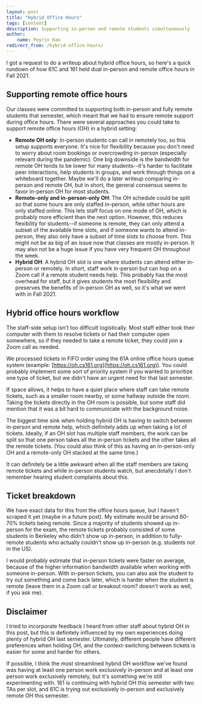 ```yaml
---
layout: post
title: "Hybrid Office Hours"
tags: [content]
description: Supporting in-person and remote students simultaneously
author:
    name: Peyrin Kao
redirect_from: /hybrid-office-hours/
---
```


I got a request to do a writeup about hybrid office hours, so here's a quick rundown of how 61C and 161 held dual in-person and remote office hours in Fall 2021.

## Supporting remote office hours

Our classes were committed to supporting both in-person and fully remote students that semester, which meant that we had to ensure remote support during office hours. There were several approaches you could take to support remote office hours (OH) in a hybrid setting:

- **Remote OH only**: In-person students can call in remotely too, so this setup supports everyone. It's nice for flexibility because you don't need to worry about room bookings or overcrowding in-person (especially relevant during the pandemic). One big downside is the bandwidth for remote OH tends to be lower for many students--it's harder to facilitate peer interactions, help students in groups, and work through things on a whiteboard together. Maybe we'll do a later writeup comparing in-person and remote OH, but in short, the general consensus seems to favor in-person OH for most students.
- **Remote-only and in-person-only OH**: The OH schedule could be split so that some hours are only staffed in-person, while other hours are only staffed online. This lets staff focus on one mode of OH, which is probably more efficient than the next option. However, this reduces flexibility for students--if someone is remote, they can only attend a subset of the available time slots, and if someone wants to attend in-person, they also only have a subset of time slots to choose from. This might not be as big of an issue now that classes are mostly in-person. It may also not be a huge issue if you have very frequent OH throughout the week.
- **Hybrid OH**: A hybrid OH slot is one where students can attend either in-person or remotely. In short, staff work in-person but can hop on a Zoom call if a remote student needs help. This probably has the most overhead for staff, but it gives students the most flexibility and preserves the benefits of in-person OH as well, so it's what we went with in Fall 2021.


## Hybrid office hours workflow

The staff-side setup isn't too difficult logistically. Most staff either took their computer with them to resolve tickets or had their computer open somewhere, so if they needed to take a remote ticket, they could join a Zoom call as needed.

We processed tickets in FIFO order using the 61A online office hours queue system (example: [https://oh.cs161.org](https://oh.cs161.org)). You could probably implement some sort of priority system if you wanted to prioritize one type of ticket, but we didn't have an urgent need for that last semester.

If space allows, it helps to have a quiet place where staff can take remote tickets, such as a smaller room nearby, or some hallway outside the room. Taking the tickets directly in the OH room is possible, but some staff did mention that it was a bit hard to communicate with the background noise.

The biggest time sink when holding hybrid OH is having to switch between in-person and remote help, which definitely adds up when taking a lot of tickets. Ideally, if an OH slot has multiple staff members, the work can be split so that one person takes all the in-person tickets and the other takes all the remote tickets. (You could also think of this as having an in-person-only OH and a remote-only OH stacked at the same time.)

It can definitely be a little awkward when all the staff members are taking remote tickets and while in-person students watch, but anecdotally I don't remember hearing student complaints about this.


## Ticket breakdown

We have exact data for this from the office hours queue, but I haven't scraped it yet (maybe in a future post). My estimate would be around 60-70% tickets being remote. Since a majority of students showed up in-person for the exam, the remote tickets probably consisted of some students in Berkeley who didn't show up in-person, in addition to fully-remote students who actually couldn't show up in-person (e.g. students not in the US).

I would probably estimate that in-person tickets were faster on average, because of the higher information bandwidth available when working with someone in-person. With in-person tickets, you can also ask the student to try out something and come back later, which is harder when the student is remote (leave them in a Zoom call or breakout room? doesn't work as well, if you ask me).


## Disclaimer

I tried to incorporate feedback I heard from other staff about hybrid OH in this post, but this is definitely influenced by my own experiences doing plenty of hybrid OH last semester. Ultimately, different people have different preferences when holding OH, and the context-switching between tickets is easier for some and harder for others.

If possible, I think the most streamlined hybrid OH workflow we've found was having at least one person work exclusively in-person and at least one person work exclusively remotely, but it's something we're still experimenting with. 161 is continuing with hybrid OH this semester with two TAs per slot, and 61C is trying out exclusively in-person and exclusively remote OH this semester.